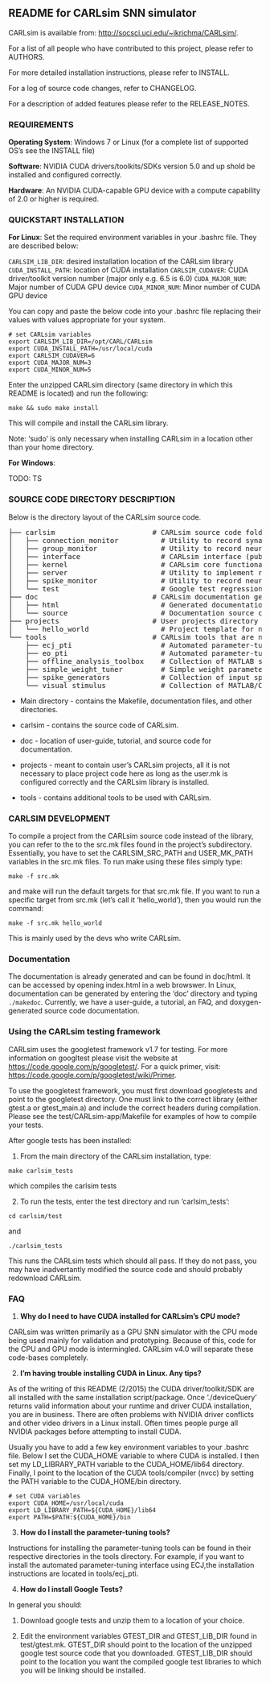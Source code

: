 README for CARLsim SNN simulator
-------------------------------------------------------------------------------

CARLsim is available from: http://socsci.uci.edu/~jkrichma/CARLsim/.

For a list of all people who have contributed to this project, please refer to 
AUTHORS.

For more detailed installation instructions, please refer to INSTALL.

For a log of source code changes, refer to CHANGELOG.

For a description of added features please refer to the RELEASE_NOTES.

### REQUIREMENTS
**Operating System**: Windows 7 or Linux (for a complete list of supported OS’s
see the INSTALL file)

**Software**: NVIDIA CUDA drivers/toolkits/SDKs version 5.0 and up shold be installed and
configured correctly.

**Hardware**: An NVIDIA CUDA-capable GPU device with a compute capability of 2.0
or higher is required.

### QUICKSTART INSTALLATION
**For Linux**:
Set the required environment variables in your .bashrc file. They are described
below:

`CARLSIM_LIB_DIR`: desired installation location of the CARLsim library
`CUDA_INSTALL_PATH`:  location of CUDA installation
`CARLSIM_CUDAVER`: CUDA driver/toolkit version number (major only e.g. 6.5 is 6.0)
`CUDA_MAJOR_NUM`: Major number of CUDA GPU device
`CUDA_MINOR_NUM`: Minor number of CUDA GPU device

You can copy and paste the below code into your .bashrc file replacing their
values with values appropriate for your system.

```
# set CARLsim variables
export CARLSIM_LIB_DIR=/opt/CARL/CARLsim
export CUDA_INSTALL_PATH=/usr/local/cuda
export CARLSIM_CUDAVER=6
export CUDA_MAJOR_NUM=3
export CUDA_MINOR_NUM=5
```

Enter the unzipped CARLsim directory (same directory in which this README is
located) and run the following:

```
make && sudo make install
```

This will compile and install the CARLsim library.

Note: ‘sudo’ is only necessary when installing CARLsim in a location other than
your home directory.

**For Windows**:

TODO: TS


### SOURCE CODE DIRECTORY DESCRIPTION
Below is the directory layout of the CARLsim source code.

<pre>
├── carlsim                       # CARLsim source code folder
│   ├── connection_monitor          # Utility to record synaptic data
│   ├── group_monitor               # Utility to record neuron group data
│   ├── interface                   # CARLsim interface (public user interface)
│   ├── kernel                      # CARLsim core functionality
│   ├── server                      # Utility to implement real-time server functionality
│   ├── spike_monitor               # Utility to record neuron spike data
│   └── test                        # Google test regression suite tests
├── doc                           # CARLsim documentation generation folder
│   ├── html                        # Generated documentation in html
│   └── source                      # Documentation source code
├── projects                      # User projects directory
│   └── hello_world                 # Project template for new users
└── tools                         # CARLsim tools that are not built-in
    ├── ecj_pti                     # Automated parameter-tuning interface using ECJ
    ├── eo_pti                      # Automated parameter-tuning interface using EO (deprecated)
    ├── offline_analysis_toolbox    # Collection of MATLAB scripts for data analysis
    ├── simple_weight_tuner         # Simple weight parameter-tuning tool
    ├── spike_generators            # Collection of input spike generation tools
    └── visual_stimulus             # Collection of MATLAB/CARLsim tools for visual stimuli
</pre>


* Main directory - contains the Makefile, documentation files, and other
directories.

* carlsim - contains the source code of CARLsim.

* doc - location of user-guide, tutorial, and source code for documentation.

* projects - meant to contain user’s CARLsim projects, all it is not
necessary to place project code here as long as the user.mk is configured
correctly and the CARLsim library is installed.

* tools - contains additional tools to be used with CARLsim.

### CARLSIM DEVELOPMENT
To compile a project from the CARLsim source code instead of the library, you
can refer to the to the src.mk files found in the project’s subdirectory.
Essentially, you have to set the CARLSIM_SRC_PATH and USER_MK_PATH variables
in the src.mk files. To run make using these files simply type:

```
make -f src.mk

```

and make will run the default targets for that src.mk file. If you want to
run a specific target from src.mk (let’s call it ‘hello_world’), then you would
run the command:

```
make -f src.mk hello_world
```
This is mainly used by the devs who write CARLsim.

### Documentation
The documentation is already generated and can be found in doc/html. It can be
accessed by opening index.html in a web browswer. In Linux, documentation
can be generated by entering the ‘doc’ directory and typing `./makedoc`.
Currently, we have a user-guide, a tutorial, an FAQ, and doxygen-generated
source code documentation.

### Using the CARLsim testing framework
CARLsim uses the googletest framework v1.7 for testing. For more information
on googltest please visit the website at https://code.google.com/p/googletest/.
For a quick primer, visit: https://code.google.com/p/googletest/wiki/Primer.

To use the googletest framework, you must first download googletests and
point to the googletest directory. One must link to the correct library (either
gtest.a or gtest_main.a) and include the correct headers during compilation.
Please see the test/CARLsim-app/Makefile for examples of how to compile your
tests.

After google tests has been installed:

1) From the main directory of the CARLsim installation, type:

```
make carlsim_tests
```

which compiles the carlsim tests

2) To run the tests, enter the test directory and run ‘carlsim_tests’:

```
cd carlsim/test

```
and

```
./carlsim_tests
```

This runs the CARLsim tests which should all pass. If they do not pass,
you may have inadvertantly modified the source code and should probably
redownload CARLsim.


### FAQ
1. **Why do I need to have CUDA installed for CARLsim’s CPU mode?**

CARLsim was written primarily as a GPU SNN simulator with the CPU mode being
used mainly for validation and prototyping. Because of this, code for the CPU
and GPU mode is intermingled. CARLsim v4.0 will separate these code-bases
completely.

2. **I’m having trouble installing CUDA in Linux. Any tips?**

As of the writing of this README (2/2015) the CUDA driver/toolkit/SDK are all
installed with the same installation script/package.  Once ‘./deviceQuery’
returns valid information about your runtime and driver CUDA installation, you
are in business. There are often problems with NVIDIA driver conflicts and
other video drivers in a Linux install. Often times people purge all NVIDIA
packages before attempting to install CUDA.

Usually you have to add a few key environment variables to your .bashrc file.
Below I set the CUDA_HOME variable to where CUDA is installed. I then set my
LD_LIBRARY_PATH variable to the CUDA_HOME/lib64 directory. Finally, I point to
the location of the CUDA tools/compiler (nvcc) by setting the PATH variable to
the CUDA_HOME/bin directory.

```
# set CUDA variables
export CUDA_HOME=/usr/local/cuda
export LD_LIBRARY_PATH=${CUDA_HOME}/lib64
export PATH=$PATH:${CUDA_HOME}/bin
```

3. **How do I install the parameter-tuning tools?**

Instructions for installing the parameter-tuning tools can be found in their
respective directories in the tools directory. For example, if you want to
install the automated parameter-tuning interface using ECJ,the installation
instructions are located in tools/ecj_pti.

4. **How do I install Google Tests?**

In general you should:

1)  Download google tests and unzip them to a location of your choice.

2)  Edit the environment variables GTEST_DIR and GTEST_LIB_DIR
    found in test/gtest.mk. GTEST_DIR should point to the location of the
    unzipped google test source code that you  downloaded. GTEST_LIB_DIR
    should point to the location you want the compiled google test libraries
    to which you will be linking should be installed.

